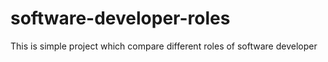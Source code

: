 # software-developer-roles
This is simple project which compare different roles of software developer
